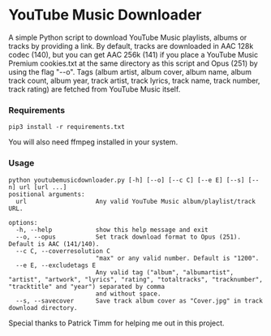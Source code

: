 # YouTube Music Downloader
A simple Python script to download YouTube Music playlists, albums or tracks by providing a link.
By default, tracks are downloaded in AAC 128k codec (140), but you can get AAC 256k (141) if you place a YouTube Music Premium cookies.txt at the same directory as this script and Opus (251) by using the flag "--o".
Tags (album artist, album cover, album name, album track count, album year, track artist, track lyrics, track name, track number, track rating) are fetched from YouTube Music itself.

### Requirements
    pip3 install -r requirements.txt
You will also need ffmpeg installed in your system.

### Usage
    python youtubemusicdownloader.py [-h] [--o] [--c C] [--e E] [--s] [--n] url [url ...]
    positional arguments:
      url                   Any valid YouTube Music album/playlist/track URL.

    options:
      -h, --help            show this help message and exit
      --o, --opus           Set track download format to Opus (251). Default is AAC (141/140).
      --c C, --coverresolution C
                            "max" or any valid number. Default is "1200".
      --e E, --excludetags E
                            Any valid tag ("album", "albumartist", "artist", "artwork", "lyrics", "rating", "totaltracks", "tracknumber", "tracktitle" and "year") separated by comma     
                            and without space.
      --s, --savecover      Save track album cover as "Cover.jpg" in track download directory.

Special thanks to Patrick Timm for helping me out in this project.
